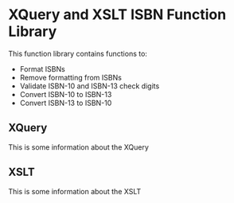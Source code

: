XQuery and XSLT ISBN Function Library
====

This function library contains functions to: 
*   Format ISBNs
*   Remove formatting from ISBNs
*   Validate ISBN-10 and ISBN-13 check digits
*   Convert ISBN-10 to ISBN-13
*   Convert ISBN-13 to ISBN-10

XQuery
----

This is some information about the XQuery 

XSLT
----

This is some information about the XSLT
